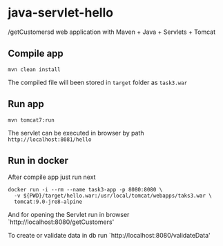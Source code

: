 # java-servlet-hello
/getCustomersd web application with Maven + Java + Servlets + Tomcat

## Compile app 
```
mvn clean install
```
The compiled file will been stored in `target` folder as `task3.war`

## Run app 
```
mvn tomcat7:run
```
The servlet can be executed in browser by path `http://localhost:8081/hello`

## Run in docker
After compile app just run next
```
docker run -i --rm --name task3-app -p 8080:8080 \
  -v ${PWD}/target/hello.war:/usr/local/tomcat/webapps/taks3.war \
  tomcat:9.0-jre8-alpine
```

And for opening the Servlet run in browser `http://localhost:8080/getCustomers'

To create or validate data in db run `http://localhost:8080/validateData'
